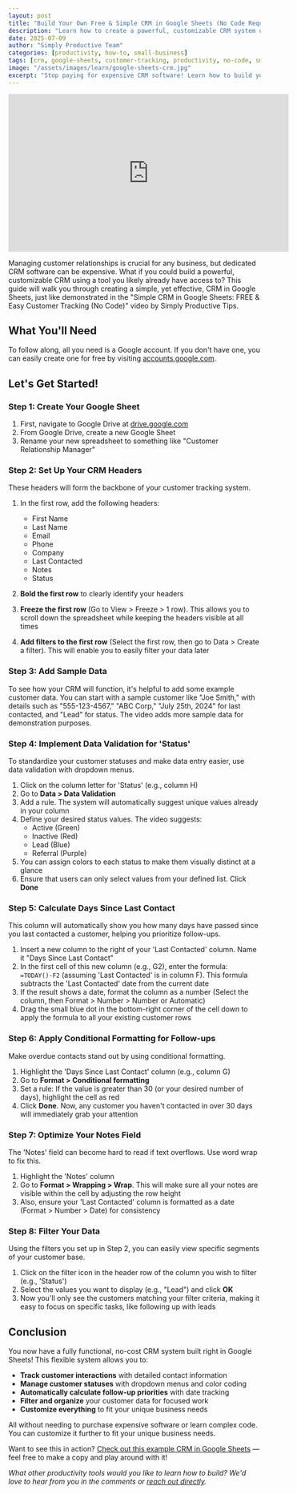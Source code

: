 ```yaml
---
layout: post
title: "Build Your Own Free & Simple CRM in Google Sheets (No Code Required!)"
description: "Learn how to create a powerful, customizable CRM system using Google Sheets - perfect for small businesses looking to track customer relationships without expensive software."
date: 2025-07-09
author: "Simply Productive Team"
categories: [productivity, how-to, small-business]
tags: [crm, google-sheets, customer-tracking, productivity, no-code, small-business]
image: "/assets/images/learn/google-sheets-crm.jpg"
excerpt: "Stop paying for expensive CRM software! Learn how to build your own customer relationship manager in Google Sheets with this step-by-step guide. Track contacts, manage follow-ups, and organize your customer data - all for free."
---
```

<iframe width="560" height="315" src="https://www.youtube.com/embed/sDllKF5oLsg?si=Y6QD3iAQLotx1hK-" title="YouTube video player" frameborder="0" allow="accelerometer; autoplay; clipboard-write; encrypted-media; gyroscope; picture-in-picture; web-share" referrerpolicy="strict-origin-when-cross-origin" allowfullscreen></iframe>


Managing customer relationships is crucial for any business, but dedicated CRM software can be expensive. What if you could build a powerful, customizable CRM using a tool you likely already have access to? This guide will walk you through creating a simple, yet effective, CRM in Google Sheets, just like demonstrated in the "Simple CRM in Google Sheets: FREE & Easy Customer Tracking (No Code)" video by Simply Productive Tips.

## What You'll Need

To follow along, all you need is a Google account. If you don't have one, you can easily create one for free by visiting [accounts.google.com](https://accounts.google.com).

## Let's Get Started!

### Step 1: Create Your Google Sheet

1. First, navigate to Google Drive at [drive.google.com](https://drive.google.com)
2. From Google Drive, create a new Google Sheet
3. Rename your new spreadsheet to something like "Customer Relationship Manager"

### Step 2: Set Up Your CRM Headers

These headers will form the backbone of your customer tracking system.

1. In the first row, add the following headers:
   - First Name
   - Last Name
   - Email
   - Phone
   - Company
   - Last Contacted
   - Notes
   - Status

2. **Bold the first row** to clearly identify your headers
3. **Freeze the first row** (Go to View > Freeze > 1 row). This allows you to scroll down the spreadsheet while keeping the headers visible at all times
4. **Add filters to the first row** (Select the first row, then go to Data > Create a filter). This will enable you to easily filter your data later

### Step 3: Add Sample Data

To see how your CRM will function, it's helpful to add some example customer data. You can start with a sample customer like "Joe Smith," with details such as "555-123-4567," "ABC Corp," "July 25th, 2024" for last contacted, and "Lead" for status. The video adds more sample data for demonstration purposes.

### Step 4: Implement Data Validation for 'Status'

To standardize your customer statuses and make data entry easier, use data validation with dropdown menus.

1. Click on the column letter for 'Status' (e.g., column H)
2. Go to **Data > Data Validation**
3. Add a rule. The system will automatically suggest unique values already in your column
4. Define your desired status values. The video suggests:
   - Active (Green)
   - Inactive (Red)
   - Lead (Blue)
   - Referral (Purple)
5. You can assign colors to each status to make them visually distinct at a glance
6. Ensure that users can only select values from your defined list. Click **Done**

### Step 5: Calculate Days Since Last Contact

This column will automatically show you how many days have passed since you last contacted a customer, helping you prioritize follow-ups.

1. Insert a new column to the right of your 'Last Contacted' column. Name it "Days Since Last Contact"
2. In the first cell of this new column (e.g., G2), enter the formula: `=TODAY()-F2` (assuming 'Last Contacted' is in column F). This formula subtracts the 'Last Contacted' date from the current date
3. If the result shows a date, format the column as a number (Select the column, then Format > Number > Number or Automatic)
4. Drag the small blue dot in the bottom-right corner of the cell down to apply the formula to all your existing customer rows

### Step 6: Apply Conditional Formatting for Follow-ups

Make overdue contacts stand out by using conditional formatting.

1. Highlight the 'Days Since Last Contact' column (e.g., column G)
2. Go to **Format > Conditional formatting**
3. Set a rule: If the value is greater than 30 (or your desired number of days), highlight the cell as red
4. Click **Done**. Now, any customer you haven't contacted in over 30 days will immediately grab your attention

### Step 7: Optimize Your Notes Field

The 'Notes' field can become hard to read if text overflows. Use word wrap to fix this.

1. Highlight the 'Notes' column
2. Go to **Format > Wrapping > Wrap**. This will make sure all your notes are visible within the cell by adjusting the row height
3. Also, ensure your 'Last Contacted' column is formatted as a date (Format > Number > Date) for consistency

### Step 8: Filter Your Data

Using the filters you set up in Step 2, you can easily view specific segments of your customer base.

1. Click on the filter icon in the header row of the column you wish to filter (e.g., 'Status')
2. Select the values you want to display (e.g., "Lead") and click **OK**
3. Now you'll only see the customers matching your filter criteria, making it easy to focus on specific tasks, like following up with leads

## Conclusion

You now have a fully functional, no-cost CRM system built right in Google Sheets! This flexible system allows you to:

- **Track customer interactions** with detailed contact information
- **Manage customer statuses** with dropdown menus and color coding
- **Automatically calculate follow-up priorities** with date tracking
- **Filter and organize** your customer data for focused work
- **Customize everything** to fit your unique business needs

All without needing to purchase expensive software or learn complex code. You can customize it further to fit your unique business needs.

Want to see this in action? [Check out this example CRM in Google Sheets](https://docs.google.com/spreadsheets/d/1pYn4cdnBfukNw935EgDptqksNcwQl8bdnilWGA0A_z0/edit?usp=sharing) — feel free to make a copy and play around with it!

*What other productivity tools would you like to learn how to build? We'd love to hear from you in the comments or [reach out directly](/contact).* 